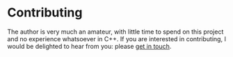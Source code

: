# Contributing

The author is very much an amateur, with little time to spend on this project and no experience whatsoever in C++. If you are 
interested in contributing, I would be delighted to hear from you: please [get in touch](Allan.Cameron@nhs.net).

